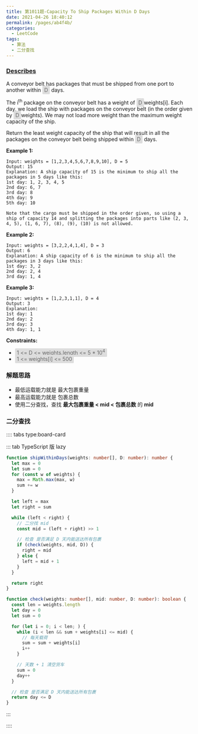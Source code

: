 ```yaml
---
title: 第1011题-Capacity To Ship Packages Within D Days
date: 2021-04-26 18:40:12
permalink: /pages/ab4f4b/
categories:
  - LeetCode
tags:
  - 算法
  - 二分查找
---
```


### [Describes](https://leetcode-cn.com/problems/capacity-to-ship-packages-within-d-days/)

A conveyor belt has packages that must be shipped from one port to another within <span style="background: #ddd; color: #666; padding: 3px 5px; border-radius: 2px;">D</span> days.

The i<sup>th</sup> package on the conveyor belt has a weight of <span style="background: #ddd; color: #666; padding: 3px 5px; border-radius: 2px;">D</span>weights[i]</span>. Each day, we load the ship with packages on the conveyor belt (in the order given by <span style="background: #ddd; color: #666; padding: 3px 5px; border-radius: 2px;">D</span>weights</span>). We may not load more weight than the maximum weight capacity of the ship.

Return the least weight capacity of the ship that will result in all the packages on the conveyor belt being shipped within <span style="background: #ddd; color: #666; padding: 3px 5px; border-radius: 2px;">D</span> days.

<!-- more -->

**Example 1:**

```
Input: weights = [1,2,3,4,5,6,7,8,9,10], D = 5
Output: 15
Explanation: A ship capacity of 15 is the minimum to ship all the packages in 5 days like this:
1st day: 1, 2, 3, 4, 5
2nd day: 6, 7
3rd day: 8
4th day: 9
5th day: 10

Note that the cargo must be shipped in the order given, so using a ship of capacity 14 and splitting the packages into parts like (2, 3, 4, 5), (1, 6, 7), (8), (9), (10) is not allowed.
```

**Example 2:**

```
Input: weights = [3,2,2,4,1,4], D = 3
Output: 6
Explanation: A ship capacity of 6 is the minimum to ship all the packages in 3 days like this:
1st day: 3, 2
2nd day: 2, 4
3rd day: 1, 4
```

**Example 3:**

```
Input: weights = [1,2,3,1,1], D = 4
Output: 3
Explanation:
1st day: 1
2nd day: 2
3rd day: 3
4th day: 1, 1
```

**Constraints:**

- <span style="background: #ddd; color: #666; padding: 3px 5px; border-radius: 2px;">1 <= D <= weights.length <= 5 \* 10<sup>4</sup></span>
- <span style="background: #ddd; color: #666; padding: 3px 5px; border-radius: 2px;">1 <= weights[i] <= 500</span>

### 解题思路

- 最低运载能力就是 最大包裹重量
- 最高运载能力就是 包裹总数
- 使用二分查找，查找 **最大包裹重量 < mid < 包裹总数** 的 **mid**

### 二分查找

:::: tabs type:board-card

::: tab TypeScript 版 lazy

```TypeScript
function shipWithinDays(weights: number[], D: number): number {
  let max = 0
  let sum = 0
  for (const w of weights) {
    max = Math.max(max, w)
    sum += w
  }

  let left = max
  let right = sum

  while (left < right) {
    // 二分找 mid
    const mid = (left + right) >> 1

    // 检查 是否满足 D 天内能送达所有包裹
    if (check(weights, mid, D)) {
      right = mid
    } else {
      left = mid + 1
    }
  }

  return right
}

function check(weights: number[], mid: number, D: number): boolean {
  const len = weights.length
  let day = 0
  let sum = 0

  for (let i = 0; i < len; ) {
    while (i < len && sum + weights[i] <= mid) {
      // 每天载荷
      sum = sum + weights[i]
      i++
    }

    // 天数 + 1 清空货车
    sum = 0
    day++
  }

  // 检查 是否满足 D 天内能送达所有包裹
  return day <= D
}
```

:::

::::
